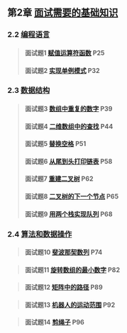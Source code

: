 ## 第2章 [面试需要的基础知识](/chapter_2)

### 2.2 [编程语言](/chapter_2/section_2)

> #### 面试题1 [赋值运算符函数](./section_2#qusetion_1) P25
>
> #### 面试题2 [实现单例模式](./section_2#question_2) P32

### 2.3 [数据结构](/chapter_2/section_3)

> #### 面试题3 [数组中重复的数字](./section_3#question_3) P39
>
> #### 面试题4 [二维数组中的查找](./section_3#question_4) P44
>
> #### 面试题5 [替换空格](./section_3#question_5) P51
>
> #### 面试题6 [从尾到头打印链表](./section_3#question_6) P58
>
> #### 面试题7 [重建二叉树](./section_3#question_7) P62
>
> #### 面试题8 [二叉树的下一个节点](./section_3#question_8) P65
>
> #### 面试题9 [用两个栈实现队列](./section_3#question_9) P68

### 2.4 [算法和数据操作](/chapter_2/section_4)

> #### 面试题10 [斐波那契数列](./section_4#question_10) P74

> #### 面试题11 [旋转数组的最小数字](./section_4#question_11) P82

> #### 面试题12 [矩阵中的路径](./section_4#question_12) P89

> #### 面试题13 [机器人的运动范围](./section_4#question_13) P92

> #### 面试题14 [剪绳子](./section_4#question_14) P96
